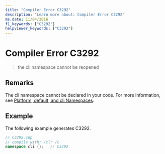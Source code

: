 ```yaml
---
title: "Compiler Error C3292"
description: "Learn more about: Compiler Error C3292"
ms.date: 11/04/2016
f1_keywords: ["C3292"]
helpviewer_keywords: ["C3292"]
---
```

# Compiler Error C3292

> the cli namespace cannot be reopened

## Remarks

The cli namespace cannot be declared in your code.  For more information, see [Platform, default, and cli Namespaces](../../extensions/platform-default-and-cli-namespaces-cpp-component-extensions.md).

## Example

The following example generates C3292.

```cpp
// C3292.cpp
// compile with: /clr /c
namespace cli {};   // C3292
```

